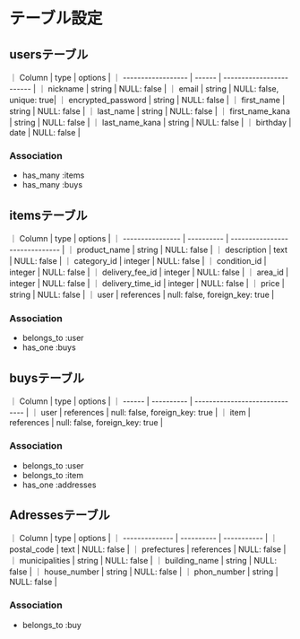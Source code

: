 # テーブル設定

## usersテーブル

｜ Column             | type   | options                  |
｜ ------------------ | ------ | ------------------------ |
｜ nickname           | string | NULL: false              |
｜ email              | string | NULL: false, unique: true|
｜ encrypted_password | string | NULL: false              |
｜ first_name         | string | NULL: false              |
｜ last_name          | string | NULL: false              |
｜ first_name_kana    | string | NULL: false              |
｜ last_name_kana     | string | NULL: false              |
｜ birthday           | date   | NULL: false              |

### Association

- has_many :items
- has_many :buys

## itemsテーブル

｜ Column           | type       | options                        |
｜ ---------------- | ---------- | ------------------------------ |
｜ product_name     | string     | NULL: false                    |
｜ description      | text       | NULL: false                    |
｜ category_id      | integer    | NULL: false                    |
｜ condition_id     | integer    | NULL: false                    |
｜ delivery_fee_id  | integer    | NULL: false                    |
｜ area_id          | integer    | NULL: false                    |
｜ delivery_time_id | integer    | NULL: false                    |
｜ price            | string     | NULL: false                    |
｜ user             | references | null: false, foreign_key: true |

### Association

- belongs_to :user
- has_one :buys

## buysテーブル

｜ Column | type       | options                        |
｜ ------ | ---------- | ------------------------------ |
｜ user   | references | null: false, foreign_key: true |
｜ item   | references | null: false, foreign_key: true |



### Association

- belongs_to :user
- belongs_to :item
- has_one :addresses

## Adressesテーブル

｜ Column         | type       | options     |
｜ -------------- | ---------- | ----------- |
｜ postal_code    | text       | NULL: false |
｜ prefectures    | references | NULL: false |
｜ municipalities | string     | NULL: false |
｜ building_name  | string     | NULL: false |
｜ house_number   | string     | NULL: false |
｜ phon_number    | string     | NULL: false |


### Association

- belongs_to :buy



